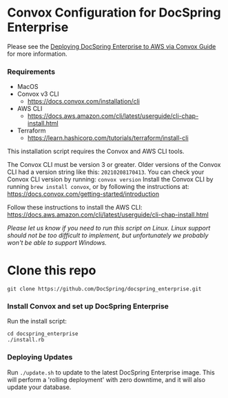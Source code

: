 # Convox Configuration for DocSpring Enterprise

Please see the [Deploying DocSpring Enterprise to AWS via Convox Guide](https://guides.docspring.com/Deploying-DocSpring-Enterprise-to-AWS-via-Convox-6fb67d34d89e49f4ad15ddfc962e6b52) for more information.

### Requirements

- MacOS
- Convox v3 CLI
  - https://docs.convox.com/installation/cli
- AWS CLI
  - https://docs.aws.amazon.com/cli/latest/userguide/cli-chap-install.html
- Terraform
  - https://learn.hashicorp.com/tutorials/terraform/install-cli

This installation script requires the Convox and AWS CLI tools.

The Convox CLI must be version 3 or greater. Older versions of the Convox CLI had a version string like this: `20210208170413`.
You can check your Convox CLI version by running: `convox version`
Install the Convox CLI by running `brew install convox`, or by following the instructions at: https://docs.convox.com/getting-started/introduction

Follow these instructions to install the AWS CLI: https://docs.aws.amazon.com/cli/latest/userguide/cli-chap-install.html

_Please let us know if you need to run this script on Linux. Linux support should not be too difficult to implement, but unfortunately we probably won't be able to support Windows._

# Clone this repo

```
git clone https://github.com/DocSpring/docspring_enterprise.git
```

### Install Convox and set up DocSpring Enterprise

Run the install script:

```
cd docspring_enterprise
./install.rb
```

### Deploying Updates

Run `./update.sh` to update to the latest DocSpring Enterprise image. This will perform a 'rolling deployment' with zero downtime, and it will also update your database.
